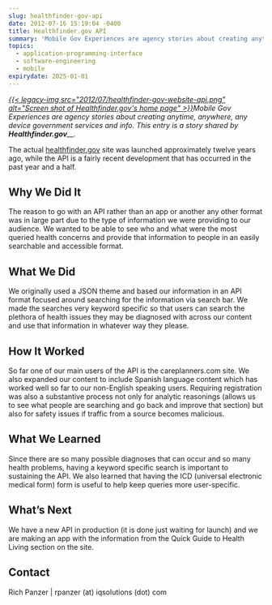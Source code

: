 ```yaml
---
slug: healthfinder-gov-api
date: 2012-07-16 15:19:04 -0400
title: Healthfinder.gov API
summary: 'Mobile Gov Experiences are agency stories about creating anytime, anywhere, any device government services and info. This entry is a story shared by Healthfinder.gov. The actual healthfinder.gov site was launched approximately twelve years ago, while the API is a fairly recent development that has occurred in the past year and'
topics:
  - application-programming-interface
  - software-engineering
  - mobile
expirydate: 2025-01-01
---
```


_[{{< legacy-img src="2012/07/healthfinder-gov-website-api.png" alt="Screen shot of Healthfinder.gov's home page" >}}](https://s3.amazonaws.com/digitalgov/_legacy-img/2012/07/healthfinder-gov-website-api.png)Mobile Gov Experiences are agency stories about creating anytime, anywhere, any device government services and info. This entry is a story shared by **Healthfinder.gov**__._

The actual <a href="http://healthfinder.gov/" target="_blank" rel="nofollow">healthfinder.gov</a> site was launched approximately twelve years ago, while the API is a fairly recent development that has occurred in the past year and a half.

## Why We Did It

The reason to go with an API rather than an app or another any other format was in large part due to the type of information we were providing to our audience. We wanted to be able to see who and what were the most queried health concerns and provide that information to people in an easily searchable and accessible format.

## What We Did

We originally used a JSON theme and based our information in an API format focused around searching for the information via search bar. We made the searches very keyword specific so that users can search the plethora of health issues they may be diagnosed with across our content and use that information in whatever way they please.

## How It Worked

So far one of our main users of the API is the careplanners.com site. We also expanded our content to include Spanish language content which has worked well so far to our non-English speaking users. Requiring registration was also a substantive process not only for analytic reasonings (allows us to see what people are searching and go back and improve that section) but also for safety issues if traffic from a source becomes malicious.

## What We Learned

Since there are so many possible diagnoses that can occur and so many health problems, having a keyword specific search is important to sustaining the API. We also learned that having the ICD (universal electronic medical form) form is useful to help keep queries more user-specific.

## What&#8217;s Next

We have a new API in production (it is done just waiting for launch) and we are making an app with the information from the Quick Guide to Health Living section on the site.

## Contact

Rich Panzer | rpanzer (at) iqsolutions (dot) com